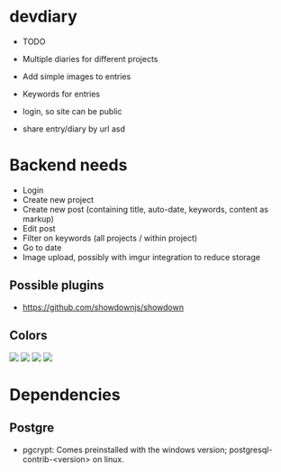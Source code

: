 # devdiary

- TODO
- Multiple diaries for different projects
- Add simple images to entries
- Keywords for entries

- login, so site can be public
- share entry/diary by url
asd

# Backend needs
- Login
- Create new project
- Create new post (containing title, auto-date, keywords, content as markup)
- Edit post
- Filter on keywords (all projects / within project)
- Go to date
- Image upload, possibly with imgur integration to reduce storage

## Possible plugins

- https://github.com/showdownjs/showdown

## Colors

<img src="https://dummyimage.com/360x100/a9a9a9/ffffff.png&text=Carbon+0xA9A9A9"></img>
<img src="https://dummyimage.com/360x100/caebf2/635363.png&text=Sky+0xCAEBF2"></img>
<img src="https://dummyimage.com/360x100/ff3b3e/ffffff.png&text=Watermelon+0xFF3B3F"></img>
<img src="https://dummyimage.com/360x100/efefef/635463.png&text=Neutral+0xEFEFEF"></img>

# Dependencies
## Postgre
- pgcrypt: Comes preinstalled with the windows version; postgresql-contrib-\<version\> on linux.